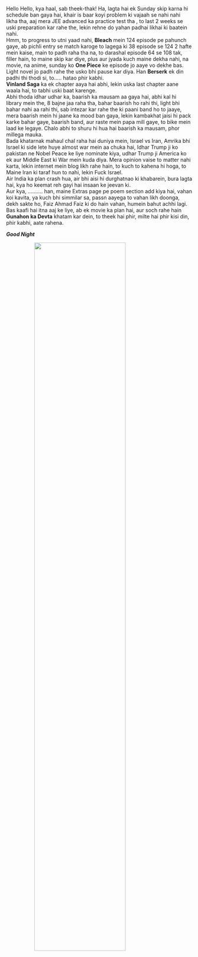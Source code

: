 Hello Hello, kya haal, sab theek-thak! Ha, lagta hai ek Sunday skip karna hi schedule ban gaya hai, khair is baar koyi problem ki vajaah se nahi nahi likha tha, aaj mera JEE advanced ka practice test tha , to last 2 weeks se uski preparation kar rahe the, lekin rehne do yahan padhai likhai ki baatein nahi.  
Hmm, to progress to utni yaad nahi, **Bleach** mein 124 episode pe pahunch gaye, ab pichli entry se match karoge to lagega ki 38 episode se 124 2 hafte mein kaise, main to padh raha tha na, to darashal episode 64 se 108 tak, filler hain, to maine skip kar diye, plus aur jyada kuch maine dekha nahi, na movie, na anime, sunday ko **One Piece** ke episode jo aaye vo dekhe bas. Light novel jo padh rahe the usko bhi pause kar diya. Han **Berserk** ek din padhi thi thodi si, to..... hatao phir kabhi.  
**Vinland Saga** ka ek chapter aaya hai abhi, lekin uska last chapter aane waala hai, to tabhi uski baat karenge.  
Abhi thoda idhar udhar ka, baarish ka mausam aa gaya hai, abhi kal hi library mein the, 8 bajne jaa raha tha, bahar baarish ho rahi thi, light bhi bahar nahi aa rahi thi, sab intezar kar rahe the ki paani band ho to jaaye, mera baarish mein hi jaane ka mood ban gaya, lekin kambakhat jaisi hi pack karke bahar gaye, baarish band, aur raste mein papa mill gaye, to bike mein laad ke legaye. Chalo abhi to shuru hi hua hai baarish ka mausam, phor millega mauka.  
Bada khatarnak mahaul chal raha hai duniya mein, Israel vs Iran, Amrika bhi Israel ki side lete huye almost war mein aa chuka hai, Idhar Trump ji ko pakistan ne Nobel Peace ke liye nominate kiya, udhar Trump ji America ko ek aur Middle East ki War mein kuda diya. Mera opinion vaise to matter nahi karta, lekin internet mein blog likh rahe hain, to kuch to kahena hi hoga, to Maine Iran ki taraf hun to nahi, lekin Fuck Israel.  
Air India ka plan crash hua, air bhi aisi hi durghatnao ki khabarein, bura lagta hai, kya ho keemat reh gayi hai insaan ke jeevan ki.  
Aur kya, .......... han, maine Extras page pe poem section add kiya hai, vahan koi kavita, ya kuch bhi simmilar sa, passn aayega to vahan likh doonga, dekh sakte ho, Faiz Ahmad Faiz ki do hain vahan, humein bahut achhi lagi.  
Bas kaafi hai itna aaj ke liye, ab ek movie ka plan hai, aur soch rahe hain **Gunahon ka Devta** khatam kar dein, to theek hai phir, milte hai phir kisi din, phir kabhi, aate rahena.  
  
***Good Night***
  
<img src="https://ia600902.us.archive.org/6/items/Sakamoto_days_v5_cover/00000000_0.png" width="70%" style="display: block; margin: auto;">